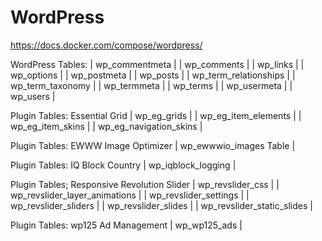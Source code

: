 # WordPress



https://docs.docker.com/compose/wordpress/


WordPress Tables:
| wp_commentmeta                |
| wp_comments                   |
| wp_links                      |
| wp_options                    |
| wp_postmeta                   |
| wp_posts                      |
| wp_term_relationships         |
| wp_term_taxonomy              |
| wp_termmeta                   |
| wp_terms                      |
| wp_usermeta                   |
| wp_users                      |

Plugin Tables: Essential Grid
| wp_eg_grids                   |
| wp_eg_item_elements           |
| wp_eg_item_skins              |
| wp_eg_navigation_skins        |

Plugin Tables: EWWW Image Optimizer
| wp_ewwwio_images Table        |

Plugin Tables: IQ Block Country
| wp_iqblock_logging            |

Plugin Tables; Responsive Revolution Slider
| wp_revslider_css              |
| wp_revslider_layer_animations |
| wp_revslider_settings         |
| wp_revslider_sliders          |
| wp_revslider_slides           |
| wp_revslider_static_slides    |

Plugin Tables: wp125 Ad Management
| wp_wp125_ads                  |



